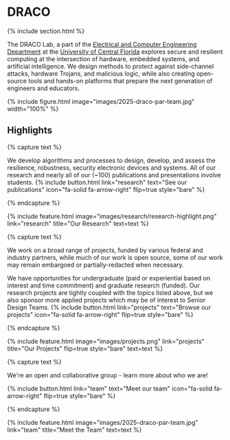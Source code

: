 ---
---

# DRACO


{% include section.html %}

The DRACO Lab, a part of the [Electrical and Computer Engineering Department](http://ece.ucf.edu) at the [University of Central Florida](http://ucf.edu) explores secure and resilient computing at the intersection of hardware, embedded systems, and artificial intelligence. We design methods to protect against side-channel attacks, hardware Trojans, and malicious logic, while also creating open-source tools and hands-on platforms that prepare the next generation of engineers and educators.

{% include figure.html image="images/2025-draco-par-team.jpg" width="100%" %}

## Highlights

{% capture text %}

We develop algorithms and processes to design, develop, and assess the resilience, robustness, security electronic devices and systems.
All of our research and nearly all of our (~100) publications and presentations involve students.
{%
  include button.html
  link="research"
  text="See our publications"
  icon="fa-solid fa-arrow-right"
  flip=true
  style="bare"
%}

{% endcapture %}

{%
  include feature.html
  image="images/research/research-highlight.png"
  link="research"
  title="Our Research"
  text=text
%}

{% capture text %}

We work on a broad range of projects, funded by various federal and industry partners, while much of our work is open source, some of our work may remain embargoed or partially-redacted when necessary.

We have opportunities for undergraduate (paid or experiential based on interest and time commitment) and graduate research (funded). Our research projects are tightly coupled with the topics listed above, but we also sponsor more applied projects which may be of interest to Senior Design Teams.
{%
  include button.html
  link="projects"
  text="Browse our projects"
  icon="fa-solid fa-arrow-right"
  flip=true
  style="bare"
%}

{% endcapture %}

{%
  include feature.html
  image="images/projects.png"
  link="projects"
  title="Our Projects"
  flip=true
  style="bare"
  text=text
%}

{% capture text %}

We're an open and collaborative group - learn more about who we are!

{%
  include button.html
  link="team"
  text="Meet our team"
  icon="fa-solid fa-arrow-right"
  flip=true
  style="bare"
%}

{% endcapture %}

{%
  include feature.html
  image="images/2025-draco-par-team.jpg"
  link="team"
  title="Meet the Team"
  text=text
%}
